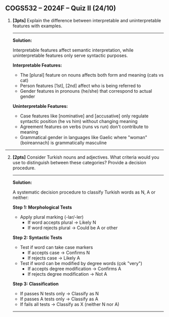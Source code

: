 COGS532 &ndash; 2024F &ndash; Quiz II (24/10)
------------------------------------
1. **[3pts]**
   Explain the difference between interpretable and uninterpretable features with examples.
   
   -----------

   **Solution:**
   
   Interpretable features affect semantic interpretation, while uninterpretable features only serve syntactic purposes.
   
   **Interpretable Features:**
   - The [plural] feature on nouns affects both form and meaning (cats vs cat)
   - Person features [1st], [2nd] affect who is being referred to
   - Gender features in pronouns (he/she) that correspond to actual gender
   
   **Uninterpretable Features:**
   - Case features like [nominative] and [accusative] only regulate syntactic position (he vs him) without changing meaning
   - Agreement features on verbs (runs vs run) don't contribute to meaning
   - Grammatical gender in languages like Gaelic where "woman" (boireannach) is grammatically masculine

  -----------

2. **[2pts]**
   Consider Turkish nouns and adjectives. What criteria would you use to distinguish between these categories? Provide a decision procedure.

   -----------
   
   **Solution:**
   
   A systematic decision procedure to classify Turkish words as N, A or neither:

   **Step 1: Morphological Tests**
   - Apply plural marking (-lar/-ler)
     - If word accepts plural → Likely N
     - If word rejects plural → Could be A or other
   
   **Step 2: Syntactic Tests**
   - Test if word can take case markers
     - If accepts case → Confirms N
     - If rejects case → Likely A
   - Test if word can be modified by degree words (çok "very")
     - If accepts degree modification → Confirms A
     - If rejects degree modification → Not A
   
   **Step 3: Classification**
   - If passes N tests only → Classify as N
   - If passes A tests only → Classify as A
   - If fails all tests → Classify as X (neither N nor A)

   -----------
